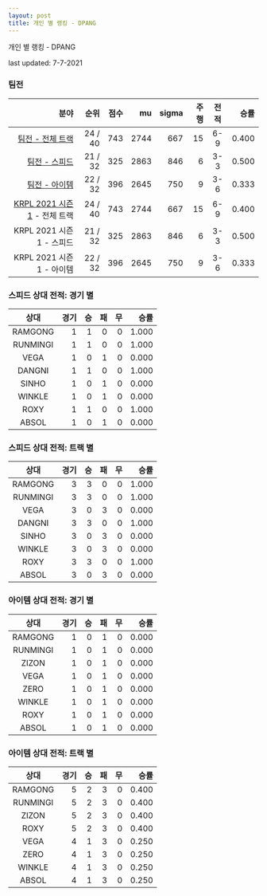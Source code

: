 ```yaml
---
layout: post
title: 개인 별 랭킹 - DPANG
---
```



개인 별 랭킹 - DPANG


last updated: 7-7-2021


### 팀전

| 분야 | 순위 | 점수 | mu | sigma | 주행 | 전적 | 승률 |
|---:|---:|---:|---:|---:|---:|:---:|---:|
| [팀전 - 전체 트랙](../team-full) | 24 / 40 | 743 | 2744 | 667 | 15 | 6-9 | 0.400 |
| [팀전 - 스피드](../team-speed) | 21 / 32 | 325 | 2863 | 846 | 6 | 3-3 | 0.500 |
| [팀전 - 아이템](../team-item) | 22 / 32 | 396 | 2645 | 750 | 9 | 3-6 | 0.333 |
| [KRPL 2021 시즌 1](../teams-t2021_1) - 전체 트랙 | 24 / 40 | 743 | 2744 | 667 | 15 | 6-9 | 0.400 |
| KRPL 2021 시즌 1 - 스피드 | 21 / 32 | 325 | 2863 | 846 | 6 | 3-3 | 0.500 |
| KRPL 2021 시즌 1 - 아이템 | 22 / 32 | 396 | 2645 | 750 | 9 | 3-6 | 0.333 |

### 스피드 상대 전적: 경기 별

| 상대 | 경기 | 승 | 패 | 무 | 승률 |
|:---:|---:|---:|---:|---:|---:|
| RAMGONG | 1 | 1 | 0 | 0 | 1.000 |
| RUNMINGI | 1 | 1 | 0 | 0 | 1.000 |
| VEGA | 1 | 0 | 1 | 0 | 0.000 |
| DANGNI | 1 | 1 | 0 | 0 | 1.000 |
| SINHO | 1 | 0 | 1 | 0 | 0.000 |
| WINKLE | 1 | 0 | 1 | 0 | 0.000 |
| ROXY | 1 | 1 | 0 | 0 | 1.000 |
| ABSOL | 1 | 0 | 1 | 0 | 0.000 |

### 스피드 상대 전적: 트랙 별

| 상대 | 경기 | 승 | 패 | 무 | 승률 |
|:---:|---:|---:|---:|---:|---:|
| RAMGONG | 3 | 3 | 0 | 0 | 1.000 |
| RUNMINGI | 3 | 3 | 0 | 0 | 1.000 |
| VEGA | 3 | 0 | 3 | 0 | 0.000 |
| DANGNI | 3 | 3 | 0 | 0 | 1.000 |
| SINHO | 3 | 0 | 3 | 0 | 0.000 |
| WINKLE | 3 | 0 | 3 | 0 | 0.000 |
| ROXY | 3 | 3 | 0 | 0 | 1.000 |
| ABSOL | 3 | 0 | 3 | 0 | 0.000 |

### 아이템 상대 전적: 경기 별

| 상대 | 경기 | 승 | 패 | 무 | 승률 |
|:---:|---:|---:|---:|---:|---:|
| RAMGONG | 1 | 0 | 1 | 0 | 0.000 |
| RUNMINGI | 1 | 0 | 1 | 0 | 0.000 |
| ZIZON | 1 | 0 | 1 | 0 | 0.000 |
| VEGA | 1 | 0 | 1 | 0 | 0.000 |
| ZERO | 1 | 0 | 1 | 0 | 0.000 |
| WINKLE | 1 | 0 | 1 | 0 | 0.000 |
| ROXY | 1 | 0 | 1 | 0 | 0.000 |
| ABSOL | 1 | 0 | 1 | 0 | 0.000 |

### 아이템 상대 전적: 트랙 별

| 상대 | 경기 | 승 | 패 | 무 | 승률 |
|:---:|---:|---:|---:|---:|---:|
| RAMGONG | 5 | 2 | 3 | 0 | 0.400 |
| RUNMINGI | 5 | 2 | 3 | 0 | 0.400 |
| ZIZON | 5 | 2 | 3 | 0 | 0.400 |
| ROXY | 5 | 2 | 3 | 0 | 0.400 |
| VEGA | 4 | 1 | 3 | 0 | 0.250 |
| ZERO | 4 | 1 | 3 | 0 | 0.250 |
| WINKLE | 4 | 1 | 3 | 0 | 0.250 |
| ABSOL | 4 | 1 | 3 | 0 | 0.250 |
